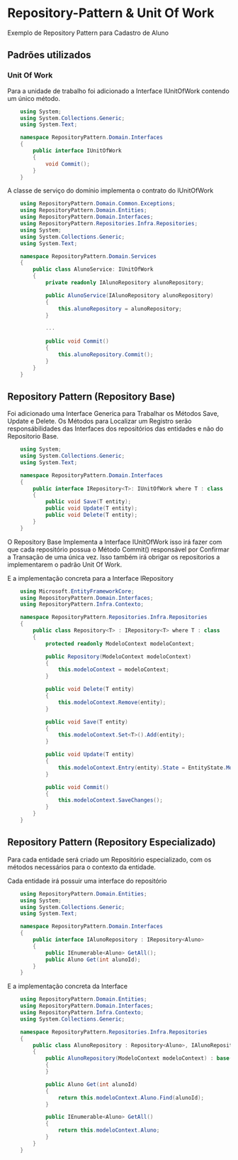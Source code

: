 # Repository-Pattern & Unit Of Work
Exemplo de Repository Pattern para Cadastro de Aluno

## Padrões utilizados

### Unit Of Work

Para a unidade de trabalho foi adicionado a Interface IUnitOfWork contendo um único método.

```c#
    using System;
    using System.Collections.Generic;
    using System.Text;

    namespace RepositoryPattern.Domain.Interfaces
    {
        public interface IUnitOfWork
        {
            void Commit();
        }
    }
```

A classe de serviço do domínio implementa o contrato do IUnitOfWork

```C#
    using RepositoryPattern.Domain.Common.Exceptions;
    using RepositoryPattern.Domain.Entities;
    using RepositoryPattern.Domain.Interfaces;
    using RepositoryPattern.Repositories.Infra.Repositories;
    using System;
    using System.Collections.Generic;
    using System.Text;

    namespace RepositoryPattern.Domain.Services
    {
        public class AlunoService: IUnitOfWork
        {
            private readonly IAlunoRepository alunoRepository;

            public AlunoService(IAlunoRepository alunoRepository)
            {
                this.alunoRepository = alunoRepository;
            }

            ...
 
            public void Commit()
            {
                this.alunoRepository.Commit();
            }
        }
    }

```

## Repository Pattern (Repository Base)

Foi adicionado uma Interface Generica para Trabalhar os Métodos Save, Update e Delete.
Os Métodos para Localizar um Registro serão responsábilidades das Interfaces dos repositórios das entidades e não do Repositorio Base.

```c#
    using System;
    using System.Collections.Generic;
    using System.Text;

    namespace RepositoryPattern.Domain.Interfaces
    {
        public interface IRepository<T>: IUnitOfWork where T : class
        {
            public void Save(T entity);
            public void Update(T entity);
            public void Delete(T entity);
        }
    }
```

O Repository Base Implementa a Interface IUnitOfWork isso irá fazer com que cada repositório possua o Método Commit() responsável por Confirmar a Transação de uma única vez. Isso também irá obrigar os repositorios a implementarem o padrão Unit Of Work.

E a implementação concreta para a Interface IRepository<T>

```c#
    using Microsoft.EntityFrameworkCore;
    using RepositoryPattern.Domain.Interfaces;
    using RepositoryPattern.Infra.Contexto;

    namespace RepositoryPattern.Repositories.Infra.Repositories
    {
        public class Repository<T> : IRepository<T> where T : class
        {
            protected readonly ModeloContext modeloContext;

            public Repository(ModeloContext modeloContext)
            {
                this.modeloContext = modeloContext;
            }

            public void Delete(T entity)
            {
                this.modeloContext.Remove(entity); 
            }

            public void Save(T entity)
            {
                this.modeloContext.Set<T>().Add(entity);
            }

            public void Update(T entity)
            {
                this.modeloContext.Entry(entity).State = EntityState.Modified;
            }

            public void Commit()
            {
                this.modeloContext.SaveChanges();
            }
        }
    }

``` 

## Repository Pattern (Repository Especializado)

Para cada entidade será criado um Repositório especializado, com os métodos necessários para o contexto da entidade.

Cada entidade irá possuir uma interface do repositório

```c#
    using RepositoryPattern.Domain.Entities;
    using System;
    using System.Collections.Generic;
    using System.Text;

    namespace RepositoryPattern.Domain.Interfaces
    {
        public interface IAlunoRepository : IRepository<Aluno>
        {
            public IEnumerable<Aluno> GetAll();
            public Aluno Get(int alunoId);
        }
    }

```

E a implementação concreta da Interface

```c#
    using RepositoryPattern.Domain.Entities;
    using RepositoryPattern.Domain.Interfaces;
    using RepositoryPattern.Infra.Contexto;
    using System.Collections.Generic;

    namespace RepositoryPattern.Repositories.Infra.Repositories
    {
        public class AlunoRepository : Repository<Aluno>, IAlunoRepository
        {
            public AlunoRepository(ModeloContext modeloContext) : base(modeloContext)
            {
            }

            public Aluno Get(int alunoId)
            {
                return this.modeloContext.Aluno.Find(alunoId);
            }

            public IEnumerable<Aluno> GetAll()
            {
                return this.modeloContext.Aluno;
            }
        }
    }
```




